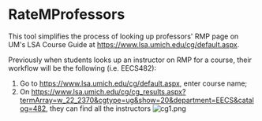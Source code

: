 # RateMProfessors

This tool simplifies the process of looking up professors' RMP page on UM's LSA Course Guide at https://www.lsa.umich.edu/cg/default.aspx.

Previously when students looks up an instructor on RMP for a course, their workflow will be the following (i.e. EECS482):
1) Go to https://www.lsa.umich.edu/cg/default.aspx, enter course name;
2) On https://www.lsa.umich.edu/cg/cg_results.aspx?termArray=w_22_2370&cgtype=ug&show=20&department=EECS&catalog=482, they can find all the instructors
![cg1.png](https://postimg.cc/jD5YrYst)
